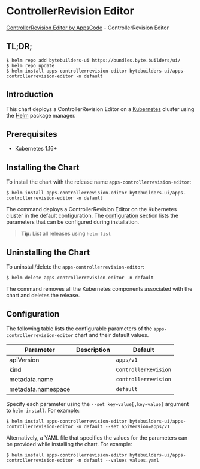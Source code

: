 # ControllerRevision Editor

[ControllerRevision Editor by AppsCode](https://byte.builders) - ControllerRevision Editor

## TL;DR;

```console
$ helm repo add bytebuilders-ui https://bundles.byte.builders/ui/
$ helm repo update
$ helm install apps-controllerrevision-editor bytebuilders-ui/apps-controllerrevision-editor -n default
```

## Introduction

This chart deploys a ControllerRevision Editor on a [Kubernetes](http://kubernetes.io) cluster using the [Helm](https://helm.sh) package manager.

## Prerequisites

- Kubernetes 1.16+

## Installing the Chart

To install the chart with the release name `apps-controllerrevision-editor`:

```console
$ helm install apps-controllerrevision-editor bytebuilders-ui/apps-controllerrevision-editor -n default
```

The command deploys a ControllerRevision Editor on the Kubernetes cluster in the default configuration. The [configuration](#configuration) section lists the parameters that can be configured during installation.

> **Tip**: List all releases using `helm list`

## Uninstalling the Chart

To uninstall/delete the `apps-controllerrevision-editor`:

```console
$ helm delete apps-controllerrevision-editor -n default
```

The command removes all the Kubernetes components associated with the chart and deletes the release.

## Configuration

The following table lists the configurable parameters of the `apps-controllerrevision-editor` chart and their default values.

|     Parameter      | Description |       Default        |
|--------------------|-------------|----------------------|
| apiVersion         |             | `apps/v1`            |
| kind               |             | `ControllerRevision` |
| metadata.name      |             | `controllerrevision` |
| metadata.namespace |             | `default`            |


Specify each parameter using the `--set key=value[,key=value]` argument to `helm install`. For example:

```console
$ helm install apps-controllerrevision-editor bytebuilders-ui/apps-controllerrevision-editor -n default --set apiVersion=apps/v1
```

Alternatively, a YAML file that specifies the values for the parameters can be provided while
installing the chart. For example:

```console
$ helm install apps-controllerrevision-editor bytebuilders-ui/apps-controllerrevision-editor -n default --values values.yaml
```
